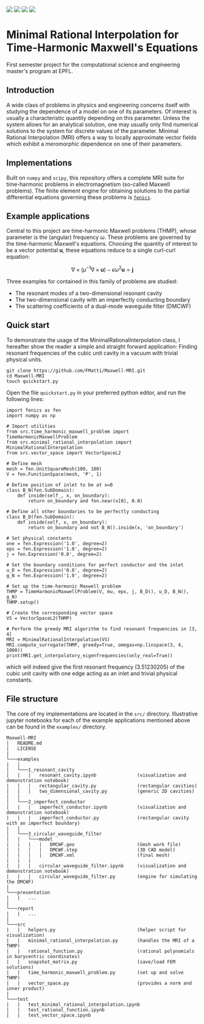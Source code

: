 ![](https://img.shields.io/badge/status-in_development-orange?style=flat-square)
![](https://img.shields.io/badge/licence-MIT-green?style=flat-square)
![](https://img.shields.io/badge/language-Python-blue?style=flat-square)
![](https://img.shields.io/badge/requirement-FEniCS-blue?style=flat-square)

# Minimal Rational Interpolation for Time-Harmonic Maxwell's Equations
First semester project for the computational science and engineering master's program at EPFL.

## Introduction
A wide class of problems in physics and engineering concerns itself with studying the dependence of a model on one of its parameters. Of interest is usually a characteristic quantity depending on this parameter. Unless the system allows for an analytical solution, one may usually only find numerical solutions to the system for discrete values of the parameter. Minimal Rational Interpolation (MRI) offers a way to locally approximate vector fields which exhibit a meromorphic dependence on one of their parameters.

## Implementations
Built on `numpy` and `scipy`, this repository offers a complete MRI suite for time-harmonic problems in electromagnetism (so-called Maxwell problems). The finite element engine for obtaining solutions to the partial differential equations governing these problems is [`fenics`](https://fenicsproject.org/).

## Example applications
Central to this project are time-harmonic Maxwell problems (THMP), whose parameter is the (angular) frequency $\omega$. These problems are governed by the time-harmonic Maxwell's equations. Choosing the quantity of interest to be a vector potential $\mathbf{u}$, these equations reduce to a single curl-curl equation:

$$ \nabla \times (\mu^{-1} \nabla \times \mathbf{u}) - \epsilon \omega^2 \mathbf{u} = \mathbf{j} $$

Three examples for contained in this family of problems are studied:

- The resonant modes of a two-dimensional resonant cavity
- The two-dimensional cavity with an imperfectly conducting boundary
- The scattering coefficients of a dual-mode waveguide filter (DMCWF)

## Quick start
To demonstrate the usage of the MinimalRationalInterpolation class, I hereafter show the reader a simple and straight forward application: Finding resonant frequencies of the cubic unit cavity in a vacuum with trivial physical units.

    git clone https://github.com/FMatti/Maxwell-MRI.git
    cd Maxwell-MRI
    touch quickstart.py

Open the file `quickstart.py` in your preferred python editor, and run the following lines:

    import fenics as fen
    import numpy as np
    
    # Import utilities
    from src.time_harmonic_maxwell_problem import TimeHarmonicMaxwellProblem
    from src.minimal_rational_interpolation import MinimalRationalInterpolation
    from src.vector_space import VectorSpaceL2

    # Define mesh
    mesh = fen.UnitSquareMesh(100, 100)
    V = fen.FunctionSpace(mesh, 'P', 1)

    # Define position of inlet to be at x=0
    class B_N(fen.SubDomain):
        def inside(self_, x, on_boundary):
            return on_boundary and fen.near(x[0], 0.0)

    # Define all other boundaries to be perfectly conducting
    class B_D(fen.SubDomain):
        def inside(self, x, on_boundary):
            return on_boundary and not B_N().inside(x, 'on_boundary')

    # Set physical constants
    one = fen.Expression('1.0', degree=2)
    eps = fen.Expression('1.0', degree=2)
    j = fen.Expression('0.0', degree=2)
    
    # Set the boundary conditions for perfect conductor and the inlet
    u_D = fen.Expression('0.0', degree=2)
    g_N = fen.Expression('1.0', degree=2)

    # Set up the time-harmonic Maxwell problem
    THMP = TimeHarmonicMaxwellProblem(V, mu, eps, j, B_D(), u_D, B_N(), g_N)
    THMP.setup()

    # Create the corresponding vector space
    VS = VectorSpaceL2(THMP)

    # Perform the greedy MRI algorithm to find resonant frequencies in [3, 4]
    MRI = MinimalRationalInterpolation(VS)
    MRI.compute_surrogate(THMP, greedy=True, omegas=np.linspace(3, 4, 1000))
    print(MRI.get_interpolatory_eigenfrequencies(only_real=True))
       
which will indeed give the first resonant frequency (3.51230205) of the cubic unit cavity with one edge acting as an inlet and trivial physical constants.

## File structure
The core of my implementations are located in the `src/` directory. Illustrative jupyter notebooks for each of the example applications mentioned above can be found in the `examples/` directory. 

```
Maxwell-MRI
│   README.md
|   LICENSE
|
└───examples
|   |
│   └───1_resonant_cavity
|   |   |   resonant_cavity.ipynb               (visualization and demonstration notebook)
|   |   |   rectangular_cavity.py               (rectangular cavities)
|   |   |   two_dimensional_cavity.py           (generic 2D cavities)
|   |
│   └───2_imperfect_conductor
|   |   |   imperfect_conductor.ipynb           (visualization and demonstration notebook)
|   |   |   imperfect_conductor.py              (rectangular cavity with an imperfect boundary)
|   |
│   └───3_circular_waveguide_filter
|   |   └───model
|   |   |   |   DMCWF.geo                       (Gmsh work file)
|   |   |   |   DMCWF.step                      (3D CAD model)
|   |   |   |   DMCWF.xml                       (final mesh)
|   |   |
|   |   |   circular_waveguide_filter.ipynb     (visualization and demonstration notebook)
|   |   |   circular_waveguide_filter.py        (engine for simulating the DMCWF)
|
└───presentation
|   |   ...
|
└───report
|   |   ...
|
└───src
|   |   helpers.py                              (helper script for visualization)
|   |   minimal_rational_interpolation.py       (handles the MRI of a THMP)
|   |   rational_function.py                    (rational polynomials in barycentric coordinates)
|   |   snapshot_matrix.py                      (save/load FEM solutions)
|   |   time_harmonic_maxwell_problem.py        (set up and solve THMP)
|   |   vector_space.py                         (provides a norm and inner product)
|
└───test
|   |   test_minimal_rational_interpolation.ipynb
|   |   test_rational_function.ipynb
|   |   test_vector_space.ipynb
```
